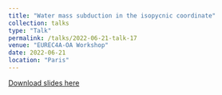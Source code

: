 ```yaml
---
title: "Water mass subduction in the isopycnic coordinate"
collection: talks
type: "Talk"
permalink: /talks/2022-06-21-talk-17
venue: "EUREC4A-OA Workshop"
date: 2022-06-21
location: "Paris"
---
```


[Download slides here](http://yanxu-chen.github.io/files/Oral_ENS_7.pdf)
